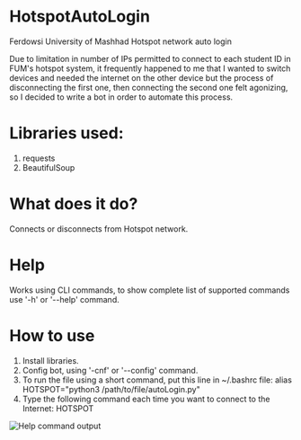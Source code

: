 # HotspotAutoLogin

Ferdowsi University of Mashhad Hotspot network auto login

Due to limitation in number of IPs permitted to connect to each student ID in FUM's hotspot system, it frequently happened to me that I wanted to switch devices and needed the internet on the other device but the process of disconnecting the first one, then connecting the second one felt agonizing, so I decided to write a bot in order to automate this process.

# Libraries used:
1. requests
2. BeautifulSoup

# What does it do?
Connects or disconnects from Hotspot network.

# Help
 Works using CLI commands, to show complete list of supported commands use '-h' or '--help' command.
 
# How to use
1. Install libraries.
1. Config bot, using '-cnf' or '--config' command.
2. To run the file using a short command, put this line in ~/.bashrc file: alias HOTSPOT="python3 /path/to/file/autoLogin.py"
3. Type the following command each time you want to connect to the Internet: HOTSPOT
  
  ![Help command output](https://github.com/rezza007/HotspotAutoLogin/screenshot.png)
